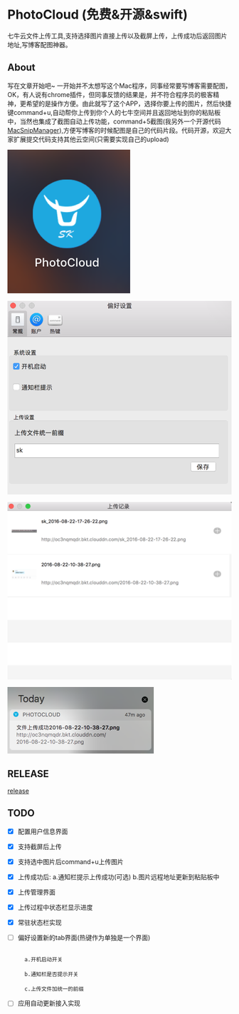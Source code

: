 # PhotoCloud (免费&开源&swift)
七牛云文件上传工具,支持选择图片直接上传以及截屏上传，上传成功后返回图片地址,写博客配图神器。
## About
 写在文章开始吧~ 一开始并不太想写这个Mac程序，同事经常要写博客需要配图，OK，有人说有chrome插件，但同事反馈的结果是，并不符合程序员的极客精神，更希望的是操作方便。由此就写了这个APP，选择你要上传的图片，然后快捷键command+u,自动帮你上传到你个人的七牛空间并且返回地址到你的粘贴板中，当然也集成了截图自动上传功能，command+5截图(我另外一个开源代码[MacSnipManager](https://github.com/liufsd/MacSnipManager)),方便写博客的时候配图是自己的代码片段。代码开源，欢迎大家扩展提交代码支持其他云空间(只需要实现自己的upload)

![PhotoCloud on GitHub](images/app_icon.png)

![PhotoCloud on GitHub](images/pref_shortcut.png)

![PhotoCloud on GitHub](images/upload_history.png)

![PhotoCloud on GitHub](images/notify.png)

## RELEASE
 [release](https://github.com/liufsd/PhotoCloud/releases)

## TODO

- [x] 配置用户信息界面 
- [x] 支持截屏后上传 
- [x] 支持选中图片后command+u上传图片 
- [x] 上传成功后:
   a.通知栏提示上传成功(可选) 
   b.图片远程地址更新到粘贴板中 
- [x] 上传管理界面
- [x] 上传过程中状态栏显示进度      
- [x] 常驻状态栏实现
- [ ] 偏好设置新的tab界面(热键作为单独是一个界面)

	 ```
	 
	   a.开机启动开关
	   
	   b.通知栏是否提示开关
	   
	   c.上传文件加统一的前缀
	 ```
	  
- [ ] 应用自动更新接入实现	  



